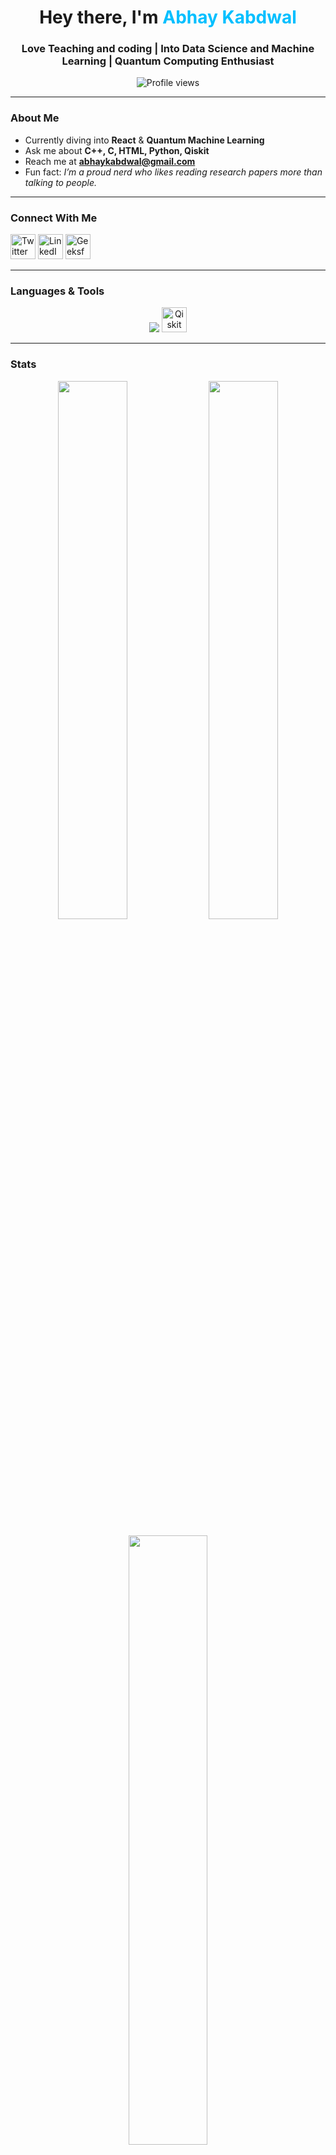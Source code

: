 <!-- Profile Header -->
<h1 align="center">Hey there, I'm <span style="color:#00bfff;">Abhay Kabdwal</span></h1>
<h3 align="center">Love Teaching and coding | Into Data Science and Machine Learning | Quantum Computing Enthusiast</h3>

<p align="center">
  <img src="https://komarev.com/ghpvc/?username=abhaykabdwal&label=Profile%20views&color=blueviolet&style=flat-square" alt="Profile views"/>
</p>

---

### About Me  
- Currently diving into **React** & **Quantum Machine Learning**
- Ask me about **C++, C, HTML, Python, Qiskit**  
- Reach me at **[abhaykabdwal@gmail.com](mailto:abhaykabdwal@gmail.com)**  
- Fun fact: *I’m a proud nerd who likes reading research papers more than talking to people.*  

---

### Connect With Me  
<p align="left">
  <a href="https://twitter.com/abhaykabdwal" target="blank"><img src="https://skillicons.dev/icons?i=twitter" height="40" alt="Twitter"/></a>
  <a href="https://linkedin.com/in/abhaykabdwal" target="blank"><img src="https://skillicons.dev/icons?i=linkedin" height="40" alt="LinkedIn"/></a>
  <a href="https://auth.geeksforgeeks.org/user/abhaykabdwal" target="blank"><img src="https://raw.githubusercontent.com/rahuldkjain/github-profile-readme-generator/master/src/images/icons/Social/geeks-for-geeks.svg" height="40" alt="GeeksforGeeks"/></a>
</p>

---

### Languages & Tools  
<p align="center">
  <img src="https://skillicons.dev/icons?i=c,cpp,python,html,css,js,react,flask,django,mysql,git,github" />
  <img src="https://raw.githubusercontent.com/Qiskit/qiskit/main/docs/assets/images/qiskit-logo.png" height="40" alt="Qiskit" />
</p>

---

###  Stats  

<p align="center">
  <img width="47%" src="https://github-readme-stats.vercel.app/api?username=abhaykabdwal&show_icons=true&theme=tokyonight&hide_border=true" />
  <img width="47%" src="https://github-readme-stats.vercel.app/api/top-langs/?username=abhaykabdwal&layout=compact&theme=tokyonight&hide_border=true" />
</p>

<p align="center">
  <img width="50%" src="https://github-readme-streak-stats.herokuapp.com/?user=abhaykabdwal&theme=tokyonight&hide_border=true" />
</p>

---

### Achievements  
<p align="center">
  <a href="https://github.com/ryo-ma/github-profile-trophy">
    <img src="https://github-profile-trophy.vercel.app/?username=abhaykabdwal&theme=dracula&no-frame=true&margin-w=15" alt="trophies"/>
  </a>
</p>

---

### Quotes I Live By  
> *"Code is like humor. When you have to explain it, it’s bad."*
> 
> *"Live a life with no regrets."*
> 
> *"Work so hard as if all your ancestors are living again through you."*

---

<p align="center">⭐ Thanks for visiting my profile! Drop a follow or star my repos if you like what you see ⭐</p>

